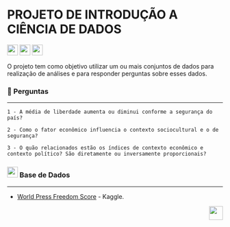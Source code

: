 # PROJETO DE INTRODUÇÃO A CIÊNCIA DE DADOS

<a href="https://github.com/claysfx"><img height="25" src="https://img.shields.io/badge/-Cleydson Junior-black?logo=github&style=flat-square"/></a>
<a href="https://github.com/flipfelly"><img height="25" src="https://img.shields.io/badge/-Felipe Gontijo-black?logo=github&style=flat-square"/></a> 
<a href="https://github.com/marianamartiyns"><img height="25" src="https://img.shields.io/badge/-Mariana Martins-black?logo=github&style=flat-square"/></a>
 

O projeto tem como objetivo utilizar um ou mais conjuntos de dados para realização de análises e para responder perguntas sobre esses dados.

### 🚀 Perguntas
---

```
1 - A média de liberdade aumenta ou diminui conforme a segurança do país? 

2 - Como o fator econômico influencia o contexto sociocultural e o de segurança? 

3 - O quão relacionados estão os índices de contexto econômico e contexto político? São diretamente ou inversamente proporcionais?
```

### <img src="https://media2.giphy.com/media/QssGEmpkyEOhBCb7e1/giphy.gif?cid=ecf05e47a0n3gi1bfqntqmob8g9aid1oyj2wr3ds3mg700bl&rid=giphy.gif" width ="25"><b>  Base de Dados</b>
---

* [World Press Freedom Score](https://www.kaggle.com/datasets/arjitgupta00/world-press-freedom-score-20192022) - Kaggle.

<img align="right" width ='32px' src ='https://raw.githubusercontent.com/rahulbanerjee26/githubAboutMeGenerator/main/icons/python.svg'> </a>
